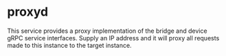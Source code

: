 # proxyd

This service provides a proxy implementation of the bridge and device gRPC service interfaces. Supply an IP address and it will proxy all requests made to this instance to the target instance.
